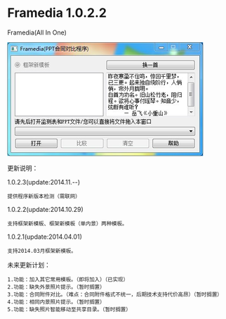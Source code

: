 Framedia 1.0.2.2
====

Framedia(All In One)

<img src="https://raw.githubusercontent.com/HackerX/Framedia/master/Framedia.jpg" alt="" />

更新说明：

1.0.2.3(update:2014.11.--)

    提供程序新版本检测（需联网）

1.0.2.2(update:2014.10.29)

    支持框架新模板、框架新模板（单内景）两种模板。

1.0.2.1(update:2014.04.01)

    支持2014.03月框架新模板。

未来更新计划：

    1.功能：加入其它常用模板。（即将加入）（已实现）
    2.功能：缺失外景照片提示。（暂时搁置）
    3.功能：合同附件对比。（难点：合同附件格式不统一，后期技术支持代价高昂）（暂时搁置）
    4.功能：相同内景照片提示。（暂时搁置）
    5.功能：缺失照片智能移动至共享目录。（暂时搁置）
